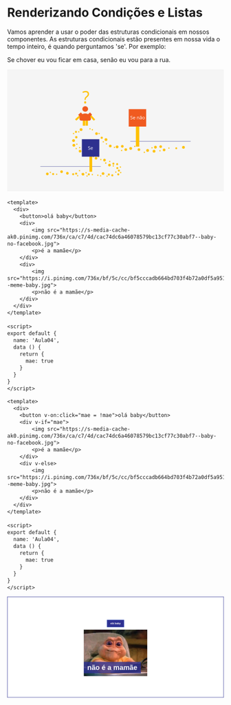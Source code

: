 # Renderizando Condições e Listas

Vamos aprender a usar o poder das estruturas condicionais em nossos componentes. As estruturas condicionais estão presentes em nossa vida o tempo inteiro, é quando perguntamos 'se'. Por exemplo: 

Se chover eu vou ficar em casa, senão eu vou para a rua.

![img01](assets/img01.png)
```vue
<template>
  <div>
    <button>olá baby</button>
    <div>
    	<img src="https://s-media-cache-ak0.pinimg.com/736x/ca/c7/4d/cac74dc6a46078579bc13cf77c30abf7--baby-no-facebook.jpg">
    	<p>é a mamãe</p>
    </div>
    <div>
    	<img src="https://i.pinimg.com/736x/bf/5c/cc/bf5cccadb664bd703f4b72a0df5a9515--meme-baby.jpg">
    	<p>não é a mamãe</p>
    </div>
  </div>
</template>

<script>
export default {
  name: 'Aula04',
  data () {
    return {
      mae: true
    }
  }
}
</script>
```

```vue
<template>
  <div>
    <button v-on:click="mae = !mae">olá baby</button>
    <div v-if="mae">
    	<img src="https://s-media-cache-ak0.pinimg.com/736x/ca/c7/4d/cac74dc6a46078579bc13cf77c30abf7--baby-no-facebook.jpg">
    	<p>é a mamãe</p>
    </div>
    <div v-else> 
    	<img src="https://i.pinimg.com/736x/bf/5c/cc/bf5cccadb664bd703f4b72a0df5a9515--meme-baby.jpg">
    	<p>não é a mamãe</p>
    </div>
  </div>
</template>

<script>
export default {
  name: 'Aula04',
  data () {
    return {
      mae: true
    }
  }
}
</script>
```

![img04](assets/img02.gif)
